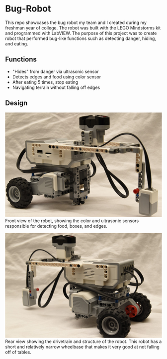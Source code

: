 # Bug-Robot
This repo showcases the bug robot my team and I created during my freshman year of college. The robot was built with the LEGO Mindstorms kit and programmed with LabVIEW. The purpose of this project was to create robot that performed bug-like functions such as detecting danger, hiding, and eating.

## Functions
 * "Hides" from danger via ultrasonic sensor
 * Detects edges and food using color sensor
 * After eating 5 times, stop eating
 * Navigating terrain without falling off edges

## Design
![image](images/bug1.JPG)
Front view of the robot, showing the color and ultrasonic sensors responsible for detecting food, boxes, and edges.  

![image](images/bug2.JPG)
Rear view showing the drivetrain and structure of the robot. This robot has a short and relatively narrow wheelbase that makes it very good at not falling off of tables.
